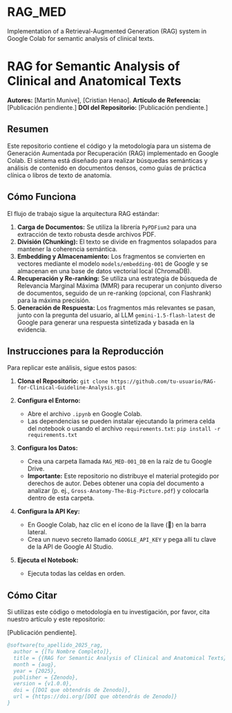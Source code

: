 # RAG_MED
Implementation of a Retrieval-Augmented Generation (RAG) system in Google Colab for semantic analysis of clinical texts.

# RAG for Semantic Analysis of Clinical and Anatomical Texts

**Autores:** [Martín Munive], [Cristian Henao].
**Artículo de Referencia:** [Publicación pendiente.]
**DOI del Repositorio:** [Publicación pendiente.]

## Resumen

Este repositorio contiene el código y la metodología para un sistema de Generación Aumentada por Recuperación (RAG) implementado en Google Colab. El sistema está diseñado para realizar búsquedas semánticas y análisis de contenido en documentos densos, como guías de práctica clínica o libros de texto de anatomía.

## Cómo Funciona

El flujo de trabajo sigue la arquitectura RAG estándar:
1.  **Carga de Documentos:** Se utiliza la librería `PyPDFium2` para una extracción de texto robusta desde archivos PDF.
2.  **División (Chunking):** El texto se divide en fragmentos solapados para mantener la coherencia semántica.
3.  **Embedding y Almacenamiento:** Los fragmentos se convierten en vectores mediante el modelo `models/embedding-001` de Google y se almacenan en una base de datos vectorial local (ChromaDB).
4.  **Recuperación y Re-ranking:** Se utiliza una estrategia de búsqueda de Relevancia Marginal Máxima (MMR) para recuperar un conjunto diverso de documentos, seguido de un re-ranking (opcional, con Flashrank) para la máxima precisión.
5.  **Generación de Respuesta:** Los fragmentos más relevantes se pasan, junto con la pregunta del usuario, al LLM `gemini-1.5-flash-latest` de Google para generar una respuesta sintetizada y basada en la evidencia.

## Instrucciones para la Reproducción

Para replicar este análisis, sigue estos pasos:

1.  **Clona el Repositorio:**
    `git clone https://github.com/tu-usuario/RAG-for-Clinical-Guideline-Analysis.git`

2.  **Configura el Entorno:**
    *   Abre el archivo `.ipynb` en Google Colab.
    *   Las dependencias se pueden instalar ejecutando la primera celda del notebook o usando el archivo `requirements.txt`:
      `pip install -r requirements.txt`

3.  **Configura los Datos:**
    *   Crea una carpeta llamada `RAG_MED-001_DB` en la raíz de tu Google Drive.
    *   **Importante:** Este repositorio no distribuye el material protegido por derechos de autor. Debes obtener una copia del documento a analizar (p. ej., `Gross-Anatomy-The-Big-Picture.pdf`) y colocarla dentro de esta carpeta.

4.  **Configura la API Key:**
    *   En Google Colab, haz clic en el ícono de la llave (🔑) en la barra lateral.
    *   Crea un nuevo secreto llamado `GOOGLE_API_KEY` y pega allí tu clave de la API de Google AI Studio.

5.  **Ejecuta el Notebook:**
    *   Ejecuta todas las celdas en orden.

## Cómo Citar

Si utilizas este código o metodología en tu investigación, por favor, cita nuestro artículo y este repositorio:

[Publicación pendiente].

```bibtex
@software{tu_apellido_2025_rag,
  author = {[Tu Nombre Completo]},
  title = {{RAG for Semantic Analysis of Clinical and Anatomical Texts}},
  month = {aug},
  year = {2025},
  publisher = {Zenodo},
  version = {v1.0.0},
  doi = {[DOI que obtendrás de Zenodo]},
  url = {https://doi.org/[DOI que obtendrás de Zenodo]}
}
